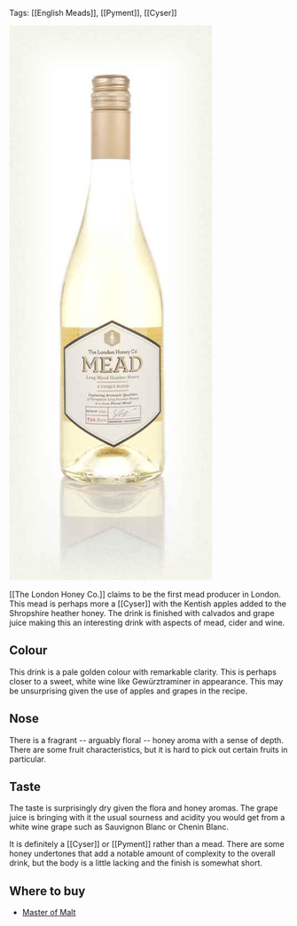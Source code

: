 Tags: [[English Meads]], [[Pyment]], [[Cyser]]

![](/images/long-mynd.jpg)

[[The London Honey Co.]] claims to be the first mead producer in
London. This mead is perhaps more a [[Cyser]] with the Kentish apples
added to the Shropshire heather honey. The drink is finished with
calvados and grape juice making this an interesting drink with aspects of mead, cider and wine.

## Colour

This drink is a pale golden colour with remarkable clarity. This is
perhaps closer to a sweet, white wine like Gewürztraminer in
appearance. This may be unsurprising given the use of apples and grapes in the recipe.

## Nose

There is a fragrant -- arguably floral -- honey aroma with a sense of
depth. There are some fruit characteristics, but it is hard to pick out certain fruits in particular.

## Taste

The taste is surprisingly dry given the flora and honey aromas. The
grape juice is bringing with it the usual sourness and acidity you
would get from a white wine grape such as Sauvignon Blanc or Chenin Blanc.

It is definitely a [[Cyser]] or [[Pyment]] rather than a mead. There are some
honey undertones that add a notable amount of complexity to the
overall drink, but the body is a little lacking and the finish is somewhat
short.

## Where to buy

- [Master of Malt](https://www.masterofmalt.com/mead/the-london-honey-co/the-london-honey-co-long-mynd-heather-honey-mead/)
